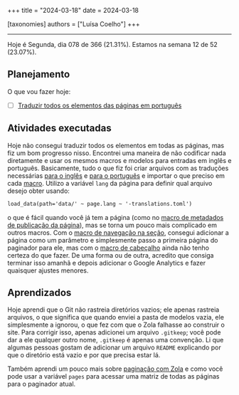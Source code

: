 +++
title = "2024-03-18"
date = 2024-03-18

[taxonomies]
authors = ["Luísa Coelho"]
+++

---

Hoje é Segunda, dia 078 de 366 (21.31%). Estamos na semana 12 de 52 (23.07%).

## Planejamento

O que vou fazer hoje:

- [ ] [Traduzir todos os elementos das páginas em português](https://github.com/OmnicodeSolutions/worklog-luisa/issues/4)

## Atividades executadas

Hoje não consegui traduzir todos os elementos em todas as páginas, mas fiz um bom progresso nisso. Encontrei uma maneira de não codificar nada diretamente e usar os mesmos macros e modelos para entradas em inglês e português. Basicamente, tudo o que fiz foi criar arquivos com as traduções necessárias [para o inglês](https://github.com/OmnicodeSolutions/worklog-luisa/blob/feat/install_theme/data/en-translations.toml) e [para o português](https://github.com/OmnicodeSolutions/worklog-luisa/blob/feat/install_theme/data/pt-translations.toml) e importar o que preciso em cada [macro](https://github.com/OmnicodeSolutions/worklog-luisa/tree/feat/install_theme/themes/adidoks/templates/macros). Utilizo a variável `lang` da página para definir qual arquivo desejo obter usando:

```html
load_data(path='data/' ~ page.lang ~ '-translations.toml')
```

o que é fácil quando você já tem a página (como no [macro de metadados de publicação da página](https://github.com/OmnicodeSolutions/worklog-luisa/blob/feat/install_theme/themes/adidoks/templates/macros/page-publish-metadata.html)), mas se torna um pouco mais complicado em outros macros. Com o [macro de navegação na seção](https://github.com/OmnicodeSolutions/worklog-luisa/blob/feat/install_theme/themes/adidoks/templates/macros/section-navigation.html), consegui adicionar a página como um parâmetro e simplesmente passo a primeira página do paginador para ele, mas com o [macro de cabeçalho](https://github.com/OmnicodeSolutions/worklog-luisa/blob/feat/install_theme/themes/adidoks/templates/macros/header.html) ainda não tenho certeza do que fazer. De uma forma ou de outra, acredito que consiga terminar isso amanhã e depois adicionar o Google Analytics e fazer quaisquer ajustes menores.

## Aprendizados

Hoje aprendi que o Git não rastreia diretórios vazios; ele apenas rastreia arquivos, o que significa que quando enviei a pasta de modelos vazia, ele simplesmente a ignorou, o que fez com que o Zola falhasse ao construir o site. Para corrigir isso, apenas adicionei um arquivo `.gitkeep`; você pode dar a ele qualquer outro nome, `.gitkeep` é apenas uma convenção. Li que algumas pessoas gostam de adicionar um arquivo `README` explicando por que o diretório está vazio e por que precisa estar lá.

Também aprendi um pouco mais sobre [paginação com Zola](https://www.getzola.org/documentation/templates/pagination/) e como você pode usar a variável `pages` para acessar uma matriz de todas as páginas para o paginador atual.
